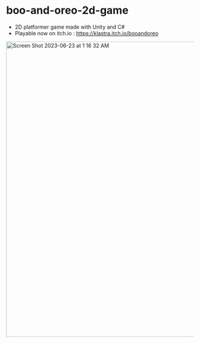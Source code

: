 # boo-and-oreo-2d-game

- 2D platformer game made with Unity and C# 
- Playable now on itch.io : https://klastra.itch.io/booandoreo 

<img width="792" alt="Screen Shot 2023-06-23 at 1 16 32 AM" src="https://github.com/klastra/boo-and-oreo-2d-game/assets/50692002/829fb691-2e89-48df-83c8-55ca528edf66">

